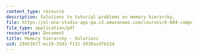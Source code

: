 ```yaml
---
content_type: resource
description: Solutions to tutorial problems on memory hierarchy,
file: https://ol-ocw-studio-app-qa.s3.amazonaws.com/courses/6-004-computation-structures-spring-2009/29451677ec1935d3f1325930acdfb12d_MIT6_004s09_tutor15_sol.pdf
file_type: application/pdf
resourcetype: Document
title: Memory hierarchy - Solutions
uid: 29451677-ec19-35d3-f132-5930acdfb12d
---
```

